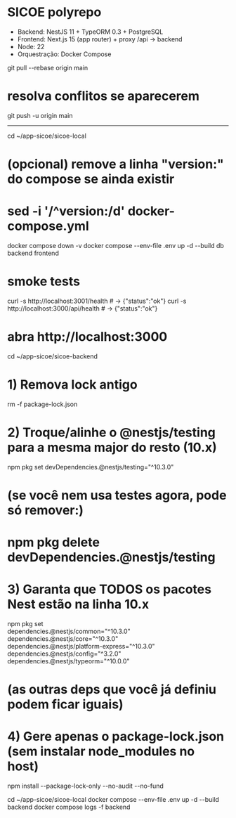 # SICOE polyrepo

- Backend: NestJS 11 + TypeORM 0.3 + PostgreSQL
- Frontend: Next.js 15 (app router) + proxy /api → backend
- Node: 22
- Orquestração: Docker Compose

git pull --rebase origin main
# resolva conflitos se aparecerem
git push -u origin main


----------------------------------

cd ~/app-sicoe/sicoe-local

# (opcional) remove a linha "version:" do compose se ainda existir
# sed -i '/^version:/d' docker-compose.yml

docker compose down -v
docker compose --env-file .env up -d --build db backend frontend
# smoke tests
curl -s http://localhost:3001/health        # -> {"status":"ok"}
curl -s http://localhost:3000/api/health    # -> {"status":"ok"}
# abra http://localhost:3000


cd ~/app-sicoe/sicoe-backend

# 1) Remova lock antigo
rm -f package-lock.json

# 2) Troque/alinhe o @nestjs/testing para a mesma major do resto (10.x)
npm pkg set devDependencies.@nestjs/testing="^10.3.0"
# (se você nem usa testes agora, pode só remover:)
# npm pkg delete devDependencies.@nestjs/testing

# 3) Garanta que TODOS os pacotes Nest estão na linha 10.x
npm pkg set \
  dependencies.@nestjs/common="^10.3.0" \
  dependencies.@nestjs/core="^10.3.0" \
  dependencies.@nestjs/platform-express="^10.3.0" \
  dependencies.@nestjs/config="^3.2.0" \
  dependencies.@nestjs/typeorm="^10.0.0"

# (as outras deps que você já definiu podem ficar iguais)

# 4) Gere apenas o package-lock.json (sem instalar node_modules no host)
npm install --package-lock-only --no-audit --no-fund

cd ~/app-sicoe/sicoe-local
docker compose --env-file .env up -d --build backend
docker compose logs -f backend